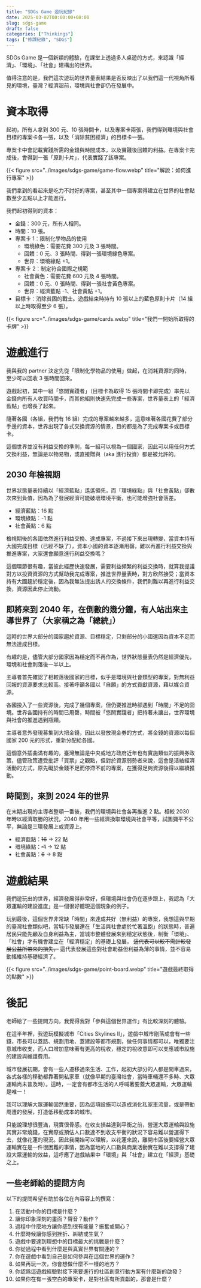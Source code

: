 ```yaml
---
title: "SDGs Game 遊玩紀錄"
date: 2025-03-02T00:00:00+08:00
slug: sdgs-game
draft: false
categories: ["Thinkings"]
tags: ["修課紀錄", "SDGs"]
---
```


SDGs Game 是一個新穎的體驗，在課堂上透過多人桌遊的方式，來認識「經濟」、「環境」、「社會」建構出的世界。

值得注意的是，我們這次遊玩的世界量表結果是否反映出了以我們這一代視角所看見的環境，臺灣？經濟超前，環境與社會卻仍在發展中。

<!--more-->

# 資本取得

起初，所有人拿到 300 元、10 張時間卡，以及專案卡兩張，我們得到環境與社會目標的專案卡各一張，以及「消除貧困經濟」的目標卡一張。

專案卡中會記載實踐所需的金錢與時間成本，以及實踐後回饋的利益。在專案卡完成後，會得到一張「原則卡片」，代表實踐了該專案。

{{< figure src="../images/sdgs-game/game-flow.webp" title="解說：如何進行專案" >}}

我們拿到的看起來是吃力不討好的專案，甚至其中一個專案得建立在世界的社會點數至少五點以上才能進行。

我們起初得到的資本：

- 金錢：300 元，所有人相同。
- 時間：10 張。
- 專案卡 1：限制化學物品的使用
    - 環境綠色：需要花費 300 元及 3 張時間。
    - 回饋：0 元、3 張時間、得到一張環境綠色專案。
    - 世界：環境綠點 +1。
- 專案卡 2：制定符合國際之規範
    - 社會黃色：需要花費 600 元及 4 張時間。
    - 回饋：0 元、0 張時間、得到一張社會黃色專案。
    - 世界：經濟藍點 -1、社會黃點 +1。
- 目標卡：消除貧困的戰士。遊戲結束時持有 10 張以上的藍色原則卡片（14 組以上時取得至少 6 張）。

{{< figure src="../images/sdgs-game/cards.webp" title="我們一開始所取得的卡牌" >}}

# 遊戲進行

我與我的 partner 決定先從「限制化學物品的使用」做起，在消耗資源的同時，至少可以回收 3 張時間回來。

遊戲起初，其中一組「悠閒實踐者」（目標卡為取得 15 張時間卡即完成）率先以金錢向所有人收買時間卡，而其他組則快速先完成一些專案，世界量表上的「經濟藍點」也增長了起來。

隨著各國（各組，我們有 16 組）完成的專案越來越多，這意味著各國花費了部分手邊的資本，世界出現了各式交換資源的情景，目的都是為了完成專案卡或目標卡。

這個世界並沒有利益交換的準則，每一組可以視為一個國家，因此可以用任何方式交換利益，無論是以物易物，或直接贈與（aka 進行投資）都是被允許的。

## **2030 年檢視期**

世界狀態量表持續以「經濟藍點」遙遙領先，而「環境綠點」與「社會黃點」卻數次來到負值，因為為了發展經濟可能破壞環境平衡，也可能增強社會落差。

- 經濟藍點：16 點
- 環境綠點：-1 點
- 社會黃點：6 點

檢視期後的各國依然進行利益交換、達成專案，不過接下來出現轉變，當資本持有大國完成目標（已經不缺了），資本小國的資本逐漸用罄，難以再進行利益交換與推進專案，大家還會願意進行利益交換嗎？

這個環節很有趣，當彼此經歷快速發展，需要利益頻繁的利益交換時，就算我提議對方以投資資源的方式幫助我完成專案，推進世界量表時，對方欣然接受；當資本持有大國趨於穩定後，因為我無法提出誘人的交換條件，我們則難以再進行利益交換，資源因此停止流動。

## **即將來到 2040 年**，在倒數的幾分鐘，有人站出來主導世界了（大家稱之為「總統」）

這時的世界大部分的國家趨於資源、目標穩定，只剩部分的小國還因為資本不足而無法達成目標。

有趣的是，儘管大部分國家因為穩定而不再作為，世界狀態量表仍然是經濟優先，環境和社會則落後一半以上。

主導者首先確認了相較落後國家的目標，似乎是環境與社會類型的專案，對無利益回報的資源要求比較高。接著呼籲各國以「自願」的方式貢獻資源，藉以媒合資源。

各國投入了一些資源後，完成了幾個專案，但仍要推進時卻遇到「時間」不足的囧境。世界各國持有的時間已用罄，時間被「悠閒實踐者」把持著未讓出，世界環境與社會的推進遇到瓶頸。

主導者意外發現募集到大把金錢，因此以發放現金券的方式，將金錢的資源以每個國家 200 元的形式，重新分配給各國。

這個意外插曲滿有趣的，臺灣無論是中央或地方政府近年也有實施類似的振興券政策，儘管政策遭受批評「買票」之觀點，但對於資源弱勢者來說，這會是活絡經濟活動的方式，原先礙於金錢不足而停滯不前的專案，在獲得足夠資源後得以繼續推動。

## 時間到，**來到 2024 年**的世界

在末期出現的主導者整頓一番後，我們的環境與社會各再推進 2 點。相較 2030 年時以經濟取勝的狀況，2040 年用一些經濟換取環境與社會平等，試圖彌平不公平，無論是三環發展上或資源上。

- 經濟藍點：~~16~~ → 22 點
- 環境綠點：~~-1~~ → 12 點
- 社會黃點：~~6~~ → 8 點


# 遊戲結果

我們遊玩出的世界，經濟發展得非常好，但環境與社會仍在逐步跟上，我認為「大眾運輸的建設進度」是一個很好體現這個現象的例子。

玩到最後，這個世界非常缺「時間」來達成共好（無利益）的專案，我想這與早期的臺灣社會類似吧，當城市發展還在「生活與社會處於忙著溫飽」的狀態時，普遍居民只能先顧及自身利益為主，當城市整體發展來到穩定狀態後，制衡「環境」、「社會」才有機會建立在「經濟穩定」的基礎上發展， ~~這代表可以較不需計較發展公益所帶來的損失，~~ 這代表發展這些對社會助益但利益為薄的事情，並不容易動搖維持基礎經濟了。

{{< figure src="../images/sdgs-game/point-board.webp" title="遊戲最終取得的點數" >}}

# 後記

老師給了一些提問方向，我覺得我對「參與這個世界運作」有比較深刻的體驗。

在這半年裡，我遊玩模擬城市「Cities Skylines II」，遊戲中城市剛落成會有一些錢，市長可以蓋路、規劃用地、蓋建設等都市規劃，做任何事情都可以，唯獨要注意城市收支，而人口增加意味著有更高的稅收，穩定的稅收意即可以支應城市設施的建設與維護費用。

城市發展初期，會有一些人遷移過來生活、工作，起初大部分的人都是開車過來，各式各樣的移動都靠著開私家車（就像早期的臺灣社會，當時車輛還不多時、大眾運輸尚未普及時）。這時，一定會有都市生活的人呼喊著要蓋大眾運輸，大眾運輸是唯一！

我可以理解大眾運輸固然重要，因為這項設施可以造成消化私家車流量，或是帶動周遭的發展，打造低移動成本的城市。

只能說理想很豐滿，現實很骨感。在收支損益達到平衡之前，營運大眾運輸與設施其實非常燒錢，在實際或預估人口數達不到收支平衡的狀況下容易難以營運得下去，就像花蓮的現況。因此我開始可以理解，以花蓮來說，離開市區後要經營大眾運輸實在是一件很困難的事情，因為當地的人口數與商業活動實在難以支撐得了建設大眾運輸的效益，這呼應了遊戲結果中「環境」與「社會」建立在「經濟」基礎之上。

## 一些老師給的提問方向

以下的提問希望有助於各位在內容容上的撰寫：

1. 在活動中你的目標是什麼？
2. 讓你印象深刻的畫面？聲音？動作？
3. 過程中什麼地方讓你感到很有能量？振奮或開心？
4. 什麼時候讓你感到挫折、糾結或生氣？
5. 遊戲中要達到理想中的目標最大的挑戰是什麼？
6. 你從過程中看到什麼是與真實世界有關連的？
7. 你在遊戲中看到自己是如何參與在這個世界的運作？
8. 如果再玩一次，你會想做什麼不一樣的地方？
9. 你認爲這遊戲經驗對接下來要進行的社區創意行動方案有什麼新的啟發？
10. 如果你在有ㄧ張空白的專案卡，是對社區有所貢獻的，那會是什麼？